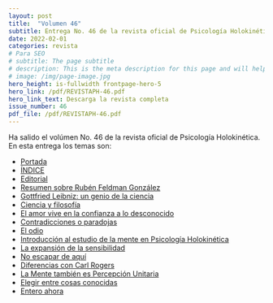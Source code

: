 ```yaml
---
layout: post
title:  "Volumen 46"
subtitle: Entrega No. 46 de la revista oficial de Psicología Holokinética
date: 2022-02-01
categories: revista
# Para SEO
# subtitle: The page subtitle
# description: This is the meta description for this page and will help it appear in search engines
# image: /img/page-image.jpg
hero_height: is-fullwidth frontpage-hero-5
hero_link: /pdf/REVISTAPH-46.pdf
hero_link_text: Descarga la revista completa
issue_number: 46
pdf_file: /pdf/REVISTAPH-46.pdf
---
```


Ha salido el volúmen No. 46 de la revista oficial de Psicología Holokinética. 
En esta entrega los temas son:


- [Portada](/pdf/REVISTAPH-46.pdf#page=1)
- [ÍNDICE](/pdf/REVISTAPH-46.pdf#page=3)
- [Editorial](/pdf/REVISTAPH-46.pdf#page=4)
- [Resumen sobre Rubén Feldman González](/pdf/REVISTAPH-46.pdf#page=5)
- [Gottfried Leibniz: un genio de la ciencia](/pdf/REVISTAPH-46.pdf#page=7)
- [Ciencia y filosofía](/pdf/REVISTAPH-46.pdf#page=15)
- [El amor vive en la confianza a lo desconocido](/pdf/REVISTAPH-46.pdf#page=17)
- [Contradicciones o paradojas](/pdf/REVISTAPH-46.pdf#page=19)
- [El odio](/pdf/REVISTAPH-46.pdf#page=21)
- [Introducción al estudio de la mente en Psicología Holokinética](/pdf/REVISTAPH-46.pdf#page=22)
- [La expansión de la sensibilidad](/pdf/REVISTAPH-46.pdf#page=29)
- [No escapar de aquí](/pdf/REVISTAPH-46.pdf#page=35)
- [Diferencias con Carl Rogers](/pdf/REVISTAPH-46.pdf#page=37)
- [La Mente también es Percepción Unitaria](/pdf/REVISTAPH-46.pdf#page=41)
- [Elegir entre cosas conocidas](/pdf/REVISTAPH-46.pdf#page=42)
- [Entero ahora](/pdf/REVISTAPH-46.pdf#page=43)

